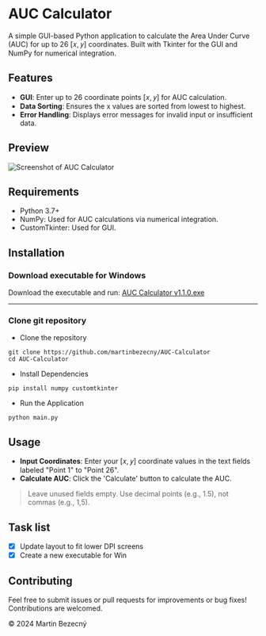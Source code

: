 # AUC Calculator

A simple GUI-based Python application to calculate the Area Under Curve (AUC) for up to 26 [𝑥, 𝑦] coordinates. Built with Tkinter for the GUI and NumPy for numerical integration.


## Features
- **GUI**: Enter up to 26 coordinate points [𝑥, 𝑦] for AUC calculation.
- **Data Sorting**: Ensures the x values are sorted from lowest to highest.
- **Error Handling**: Displays error messages for invalid input or insufficient data.

## Preview
![Screenshot of AUC Calculator](https://i.imgur.com/FgICjt2.png)

## Requirements
- Python 3.7+
- NumPy: Used for AUC calculations via numerical integration.
- CustomTkinter: Used for GUI.

## Installation
### Download executable for Windows
Download the executable and run: [AUC Calculator v1.1.0.exe](https://github.com/martinbezecny/AUC-Calculator/releases/download/v1.1.0/AUC.Calculator.v1.1.0.exe)
___
### Clone git repository
- Clone the repository
```
git clone https://github.com/martinbezecny/AUC-Calculator
cd AUC-Calculator
```
- Install Dependencies
```
pip install numpy customtkinter
```
- Run the Application
```
python main.py
```

## Usage
- **Input Coordinates**: Enter your [𝑥, 𝑦] coordinate values in the text fields labeled "Point 1" to "Point 26".
- **Calculate AUC**: Click the 'Calculate' button to calculate the AUC.
> Leave unused fields empty. Use decimal points (e.g., 1.5), not commas (e.g., 1,5).

## Task list
- [x] Update layout to fit lower DPI screens
- [x] Create a new executable for Win

## Contributing
Feel free to submit issues or pull requests for improvements or bug fixes! Contributions are welcomed.



© 2024 Martin Bezecný
